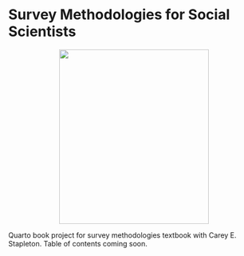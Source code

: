 # Survey Methodologies for Social Scientists

<p align="center">
<img src="https://github.com/steflangehennig/surveys-textbook/assets/12505447/fbae6f1c-ae4a-441b-b12a-6dc39a924863" width="300" height="350" /> 
</p>


Quarto book project for survey methodologies textbook with Carey E. Stapleton. Table of contents coming soon.

